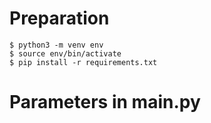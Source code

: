 
# Preparation
````
$ python3 -m venv env
$ source env/bin/activate
$ pip install -r requirements.txt

````
# Parameters in main.py

